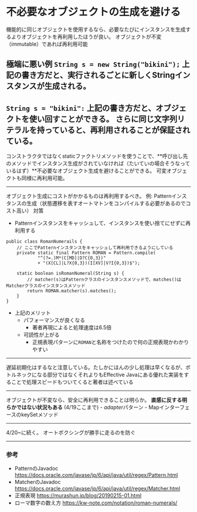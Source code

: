# 不必要なオブジェクトの生成を避ける

機能的に同じオブジェクトを使用するなら、必要なたびにインスタンスを生成するよりオブジェクトを再利用したほうが良い。
オブジェクトが不変（immutable）であれば再利用可能

極端に悪い例
```String s = new String("bikini");```
上記の書き方だと、実行されるごとに新しくStringインスタンスが生成される。
---

```String s = "bikini":```
上記の書き方だと、オブジェクトを使い回すことができる。
さらに同じ文字列リテラルを持っていると、再利用されることが保証されている。
---

コンストラクタではなくstaticファクトリメソッドを使うことで、**呼び出し先のメソッドでインスタンス生成がされていなければ（たいていの場合そうなっているはず）**不必要なオブジェクト生成を避けることができる。
可変オブジェクトも同様に再利用可能。

---
オブジェクト生成にコストがかかるものは再利用するべき。
例: Patternインスタンスの生成（状態遷移を表すオートマトンをコンパイルする必要があるのでコスト高い）
対策
- Patternインスタンスをキャッシュして、インスタンスを使い捨てにせずに再利用する
```
public class RomanNumerails {
    // ここでPatternインスタンスをキャッシュして再利用できるようにしている
    private static final Pattern ROMAN = Pattern.compile(
            "^(?=.)M*(C[MD]|D?C{0,3})"
            + "(X[CL]|L?X{0,3})(I[XV]|V?I{0,3})$");

    static boolean isRomanNumeral(String s) {
        // matcher(s)はPatternクラスのインスタンスメソッドで、matches()はMatcherクラスのインスタンスメソッド
        return ROMAN.matcher(s).matches();
    }
}
```

- 上記のメリット
    - パフォーマンスが良くなる
        - 著者再現によると処理速度は6.5倍
    - 可読性が上がる
        - 正規表現パターンに`ROMAN`と名称をつけたので何の正規表現かわかりやすい

---

遅延初期化はするなと注意している。たしかにほんの少し処理は早くなるが、ボトルネックになる部分ではなくそれよりもEffective Javaにある優れた実装をすることで処理スピードもついてくると著者は述べている

---

オブジェクトが不変なら、安全に再利用できることは明らか。
**直感に反する明らかではない状況もある** (4/19ここまで)
    - *adapter*パターン
    - MapインターフェースのkeySetメソッド

---

4/20~に続く。
オートボクシングが勝手に走るのを防ぐ

---
### 参考
- PatternのJavadoc 
https://docs.oracle.com/javase/jp/6/api/java/util/regex/Pattern.html
- MatcherのJavadoc 
https://docs.oracle.com/javase/jp/6/api/java/util/regex/Matcher.html
- 正規表現
https://murashun.jp/blog/20190215-01.html
- ローマ数字の数え方
https://kw-note.com/notation/roman-numerals/